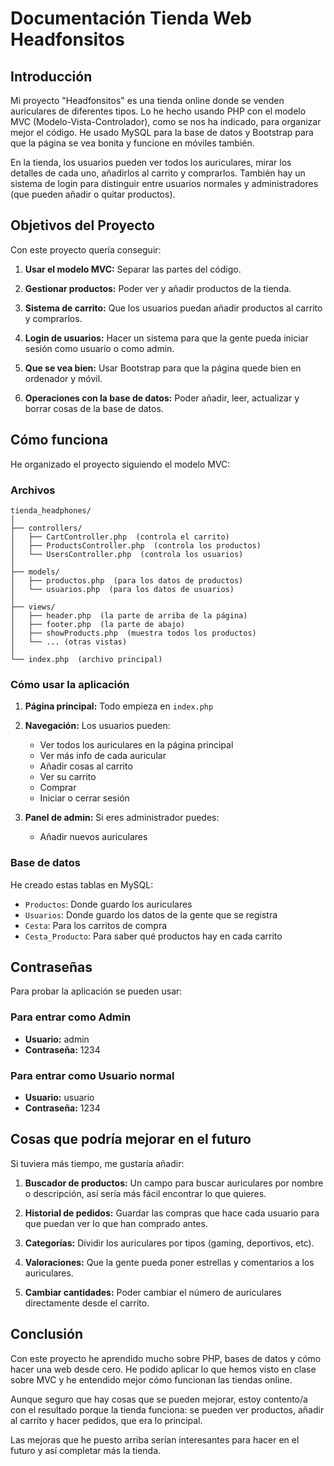 # Documentación Tienda Web Headfonsitos

## Introducción

Mi proyecto "Headfonsitos" es una tienda online donde se venden auriculares de diferentes tipos. Lo he hecho usando PHP con el modelo MVC (Modelo-Vista-Controlador), como se nos ha indicado, para organizar mejor el código. He usado MySQL para la base de datos y Bootstrap para que la página se vea bonita y funcione en móviles también.

En la tienda, los usuarios pueden ver todos los auriculares, mirar los detalles de cada uno, añadirlos al carrito y comprarlos. También hay un sistema de login para distinguir entre usuarios normales y administradores (que pueden añadir o quitar productos).

## Objetivos del Proyecto

Con este proyecto quería conseguir:

1. **Usar el modelo MVC:** Separar las partes del código.

2. **Gestionar productos:** Poder ver y añadir productos de la tienda.

3. **Sistema de carrito:** Que los usuarios puedan añadir productos al carrito y comprarlos.

4. **Login de usuarios:** Hacer un sistema para que la gente pueda iniciar sesión como usuario o como admin.

5. **Que se vea bien:** Usar Bootstrap para que la página quede bien en ordenador y móvil.

6. **Operaciones con la base de datos:** Poder añadir, leer, actualizar y borrar cosas de la base de datos.

## Cómo funciona

He organizado el proyecto siguiendo el modelo MVC:

### Archivos

```
tienda_headphones/
│
├── controllers/
│   ├── CartController.php  (controla el carrito)
│   ├── ProductsController.php  (controla los productos)
│   └── UsersController.php  (controla los usuarios)
│
├── models/
│   ├── productos.php  (para los datos de productos)
│   └── usuarios.php  (para los datos de usuarios)
│
├── views/
│   ├── header.php  (la parte de arriba de la página)
│   ├── footer.php  (la parte de abajo)
│   ├── showProducts.php  (muestra todos los productos)
│   └── ... (otras vistas)
│
└── index.php  (archivo principal)
```

### Cómo usar la aplicación

1. **Página principal:** Todo empieza en `index.php`

2. **Navegación:** Los usuarios pueden:
   - Ver todos los auriculares en la página principal
   - Ver más info de cada auricular
   - Añadir cosas al carrito
   - Ver su carrito
   - Comprar
   - Iniciar o cerrar sesión

3. **Panel de admin:** Si eres administrador puedes:
   - Añadir nuevos auriculares

### Base de datos

He creado estas tablas en MySQL:
- `Productos`: Donde guardo los auriculares
- `Usuarios`: Donde guardo los datos de la gente que se registra
- `Cesta`: Para los carritos de compra
- `Cesta_Producto`: Para saber qué productos hay en cada carrito

## Contraseñas

Para probar la aplicación se pueden usar:

### Para entrar como Admin
- **Usuario:** admin
- **Contraseña:** 1234

### Para entrar como Usuario normal
- **Usuario:** usuario
- **Contraseña:** 1234

## Cosas que podría mejorar en el futuro

Si tuviera más tiempo, me gustaría añadir:

1. **Buscador de productos:** Un campo para buscar auriculares por nombre o descripción, así sería más fácil encontrar lo que quieres.

2. **Historial de pedidos:** Guardar las compras que hace cada usuario para que puedan ver lo que han comprado antes.

3. **Categorías:** Dividir los auriculares por tipos (gaming, deportivos, etc).

4. **Valoraciones:** Que la gente pueda poner estrellas y comentarios a los auriculares.

5. **Cambiar cantidades:** Poder cambiar el número de auriculares directamente desde el carrito.

## Conclusión

Con este proyecto he aprendido mucho sobre PHP, bases de datos y cómo hacer una web desde cero. He podido aplicar lo que hemos visto en clase sobre MVC y he entendido mejor cómo funcionan las tiendas online.

Aunque seguro que hay cosas que se pueden mejorar, estoy contento/a con el resultado porque la tienda funciona: se pueden ver productos, añadir al carrito y hacer pedidos, que era lo principal.

Las mejoras que he puesto arriba serían interesantes para hacer en el futuro y así completar más la tienda.
